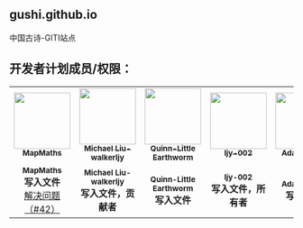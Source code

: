 ## gushi.github.io

中国古诗-GITI站点

## 开发者计划成员/权限：

<table>
  <tbody>
    <tr>
      <!--分割线-->
      <td align="center">
        <a href="https://mapmaths.github.io">
          <img src="https://avatars1.githubusercontent.com/u/62785981?s=400&u=9ed8f97b0fb1901b7a4680c60677d50e2a03e10d&v=4" width="100px;" alt="">
          <br>
          <sub><b>MapMaths</b></sub>
        </a>
        <br>
      </td>
      <!--分割线-->
      <td align="center">
        <a href="https://walkerljy.github.io/">
          <img src="https://avatars3.githubusercontent.com/u/62835739?s=400&u=6069a58fa0d02e7e53e90f4ccad7fb79ee38d4da&v=4" width="100px;" alt="">
          <br>
          <sub><b>Michael Liu-walkerljy</b></sub>
        </a>
        <br>
      </td>
      <!--分割线-->
      <td align="center">
        <a href="https://earthworm-web.github.io/">
          <img src="https://avatars3.githubusercontent.com/u/68278999?s=400&u=55e28135228e1aab70a12b68b0764854fdda842c&v=4" width="100px;" alt="">
          <br>
          <sub><b>Quinn-Little Earthworm</b></sub>
        </a>
        <br>
      </td>
      <!--分割线-->
      <td align="center">
        <a href="https://ljy-002.github.io/Web-gitignore.github.io/">
          <img src="https://avatars1.githubusercontent.com/u/63292034?s=460&u=271fb228c3c812e73709021a912ab3dec0adb205&v=4" width="100px;" alt="">
          <br>
          <sub><b>ljy-002</b></sub>
        </a>
        <br>
      </td>
      <!--分割线-->
      <td align="center">
        <a href="https://adamtimmi.github.io/">
          <img src="https://avatars3.githubusercontent.com/u/64662299?s=400&u=51b6aec77b6c97e5407dfe51340c3bf5599646ff&v=4" width="100px;" alt="">
          <br>
          <sub><b>Adamtimmy</b></sub>
        </a>
        <br>
      </td>
      <!--分割线-->
      <td align="center">
        <a href="https://github.com/Adamtimmy-AT/">
          <img src="https://avatars3.githubusercontent.com/u/70455152?s=400&v=4" width="100px;" alt="">
          <br>
          <sub><b>Adamtimmy-AT</b></sub>
        </a>
        <br>
      </td>
      <!--分割线-->
      <td align="center">
        <a href="https://github.com/Adamtimmy2/">
          <img src="https://avatars2.githubusercontent.com/u/67802954?s=400&u=3bd0a45d40c0db1b2312a1f9d164fc8c29f82acd&v=4" width="100px;" alt="">
          <br>
          <sub><b>Adamtimmy2</b></sub>
        </a>
        <br>
      </td>
      <!--分割线-->
     </tr>
    <!--分割线-->
    <tr>
    <!--分割线-->
    <td align="center">
      <sub><b>MapMaths</b></sub>
      <br>
      <b>写入文件</b>
      <br>
      <a href="https://github.com/ljy-002/gushi.github.io/pull/42">解决问题（#42）</a>
    </td>
    <!--分割线-->
    <td align="center">
      <sub><b>Michael Liu-walkerljy</b></sub>
      <br>
      <b>写入文件，贡献者</b>
    </td>
    <!--分割线-->
    <td align="center">
      <sub><b>Quinn-Little Earthworm</b></sub>
      <br>
      <b>写入文件</b>
    </td>
    <!--分割线-->
    <td align="center">
      <sub><b>ljy-002</b></sub>
      <br>
      <b>写入文件，所有者</b>
    </td>
    <!--分割线-->
    <td align="center">
      <sub><b>Adamtimmy</b></sub>
      <br>
      <b>写入文件</b>
    </td>
    <!--分割线-->
    <td align="center">
      <sub><b>Adamtimmy-AT</b></sub>
      <br>
      <b>暂无</b>
    </td>
    <!--分割线-->
    <td align="center">
      <sub><b>Adamtimmy2</b></sub>
      <br>
      <b>暂无</b>
    </td>
    <!--分割线-->
    </tr>
  </tbody>
</table>
